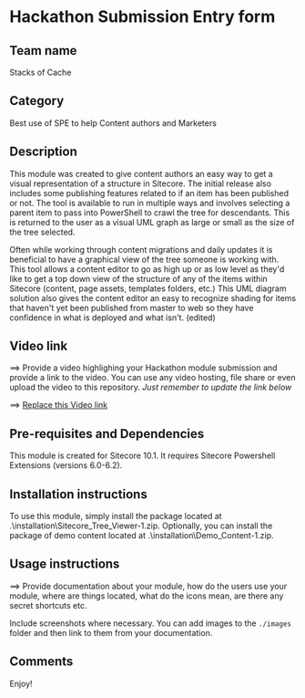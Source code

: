 # Hackathon Submission Entry form

## Team name
Stacks of Cache


## Category
Best use of SPE to help Content authors and Marketers


## Description

  This module was created to give content authors an easy way to get a visual representation of a structure in Sitecore.  The initial release also includes some publishing features related to if an item has been published or not.  The tool is available to run in multiple ways and involves selecting a parent item to pass into PowerShell to crawl the tree for descendants.  This is returned to the user as a visual UML graph as large or small as the size of the tree selected.

 Often while working through content migrations and daily updates it is beneficial to have a graphical view of the tree someone is working with.  This tool allows a content editor to go as high up or as low level as they'd like to get a top down view of the structure of any of the items within Sitecore (content, page assets, templates folders, etc.)
This UML diagram solution also gives the content editor an easy to recognize shading for items that haven't yet been published from master to web so they have confidence in what is deployed and what isn't. (edited) 

## Video link
⟹ Provide a video highlighing your Hackathon module submission and provide a link to the video. You can use any video hosting, file share or even upload the video to this repository. _Just remember to update the link below_

⟹ [Replace this Video link](#video-link)


## Pre-requisites and Dependencies

This module is created for Sitecore 10.1. It requires Sitecore Powershell Extensions (versions 6.0-6.2).


## Installation instructions
To use this module, simply install the package located at .\installation\Sitecore_Tree_Viewer-1.zip.
Optionally, you can install the package of demo content located at .\installation\Demo_Content-1.zip.

## Usage instructions
⟹ Provide documentation about your module, how do the users use your module, where are things located, what do the icons mean, are there any secret shortcuts etc.

Include screenshots where necessary. You can add images to the `./images` folder and then link to them from your documentation.

## Comments
Enjoy!
